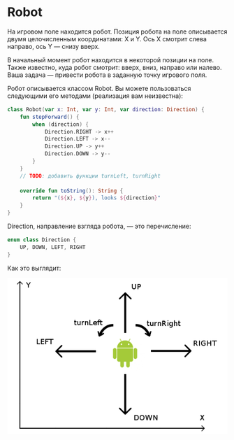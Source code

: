 # Robot

На игровом поле находится робот. Позиция робота на поле описывается двумя целочисленным координатами: X и Y. Ось X
смотрит слева направо, ось Y — снизу вверх.

В начальный момент робот находится в некоторой позиции на поле. Также известно, куда робот смотрит: вверх, вниз, направо
или налево. Ваша задача — привести робота в заданную точку игрового поля.

Робот описывается классом Robot. Вы можете пользоваться следующими его методами (реализация вам неизвестна):

```kotlin
class Robot(var x: Int, var y: Int, var direction: Direction) {
    fun stepForward() {
        when (direction) {
            Direction.RIGHT -> x++
            Direction.LEFT -> x--
            Direction.UP -> y++
            Direction.DOWN -> y--
        }
    }
    // TODO: добавить функции turnLeft, turnRight

    override fun toString(): String {
        return "(${x}, ${y}), looks ${direction}"
    }
}
```

Direction, направление взгляда робота, — это перечисление:

```kotlin
enum class Direction {
    UP, DOWN, LEFT, RIGHT
}
```

Как это выглядит:

![Example](raw/example.png)
